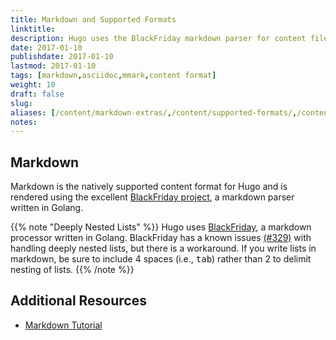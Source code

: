 ```yaml
---
title: Markdown and Supported Formats
linktitle:
description: Hugo uses the BlackFriday markdown parser for content files but also provides support for additional syntaxes (eg, Asciidoc) via external helpers.
date: 2017-01-10
publishdate: 2017-01-10
lastmod: 2017-01-10
tags: [markdown,asciidoc,mmark,content format]
weight: 10
draft: false
slug:
aliases: [/content/markdown-extras/,/content/supported-formats/,/content/markdown/]
notes:
---
```


## Markdown

Markdown is the natively supported content format for Hugo and is rendered using the excellent [BlackFriday project][], a markdown parser written in Golang.

{{% note "Deeply Nested Lists" %}}
Hugo uses [BlackFriday](https://github.com/russross/blackfriday), a markdown processor written in Golang. BlackFriday has a known issues [(#329)](https://github.com/russross/blackfriday/issues/329) with handling deeply nested lists, but there is a workaround. If you write lists in markdown, be sure to include 4 spaces (i.e., <kbd>tab</kbd>) rather than 2 to delimit nesting of lists.
{{% /note %}}

## Additional Resources

<!-- Mention shortcodes as markdown extension -->

* [Markdown Tutorial][]

[BlackFriday project]: https://github.com/russross/blackfriday
[Markdown Tutorial]: http://www.markdowntutorial.com/